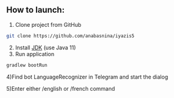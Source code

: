 ## How to launch:
1) Clone project from GitHub
```bash
git clone https://github.com/anabasnina/iyazis5
```
2) Install [JDK](https://www.oracle.com/technetwork/java/javase/downloads/jdk11-downloads-5066655.html) (use Java 11)
3) Run application
```cmd
gradlew bootRun
```
4)Find bot LanguageRecognizer in Telegram and start the dialog

5)Enter either /english or /french command
